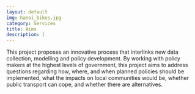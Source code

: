 ```yaml
---
layout: default
img: hanoi_bikes.jpg
category: Services
title: Aims
description: |
---
```


This project proposes an innovative process that interlinks new data collection, modelling and policy development. By working with policy makers at the highest levels of government, this project aims to address questions regarding how, where, and when planned policies should be implemented, what the impacts on local communities would be, whether public transport can cope, and whether there are alternatives.
